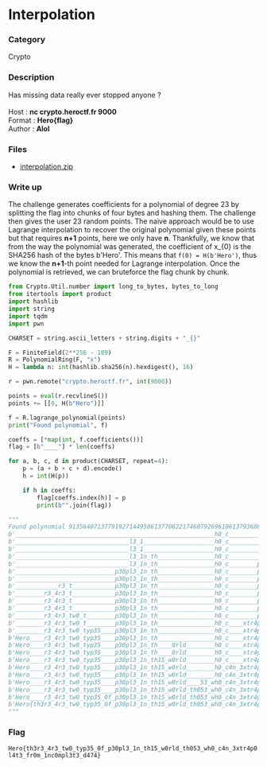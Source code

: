 # Interpolation

### Category

Crypto

### Description

Has missing data really ever stopped anyone ?<br><br>
Host : **nc crypto.heroctf.fr 9000**<br>
Format : **Hero{flag}**<br>
Author : **Alol**

### Files

- [interpolation.zip](interpolation.zip)

### Write up

The challenge generates coefficients for a polynomial of degree 23 by splitting the flag into chunks of four bytes and hashing them. The challenge then gives the user 23 random points. The naive approach would be to use Lagrange interpolation to recover the original polynomial given these points but that requires **n+1** points, here we only have **n**.
Thankfully, we know that from the way the polynomial was generated, the coefficient of x_{0} is the SHA256 hash of the bytes b'Hero'. This means that `f(0) = H(b'Hero')`, thus we know the **n+1**-th point needed for Lagrange interpolation.
Once the polynomial is retrieved, we can bruteforce the flag chunk by chunk.

```py
from Crypto.Util.number import long_to_bytes, bytes_to_long
from itertools import product
import hashlib
import string
import tqdm
import pwn

CHARSET = string.ascii_letters + string.digits + "_{}"

F = FiniteField(2**256 - 189)
R = PolynomialRing(F, "x")
H = lambda n: int(hashlib.sha256(n).hexdigest(), 16)

r = pwn.remote("crypto.heroctf.fr", int(9000))

points = eval(r.recvlineS())
points += [[0, H(b"Hero")]]

f = R.lagrange_polynomial(points)
print("Found polynomial", f)

coeffs = [*map(int, f.coefficients())]
flag = [b"____"] * len(coeffs)

for a, b, c, d in product(CHARSET, repeat=4):
    p = (a + b + c + d).encode()
    h = int(H(p))

    if h in coeffs:
        flag[coeffs.index(h)] = p
        print(b"".join(flag))

"""
Found polynomial 91356407137791927144958613770622174607926961061379368852376771002781151613901*x^23 + 58688474918974956495962699109478986243962548972465028067725936901754910032197*x^22 + 71177914266346294875020009514904614231152252028035180341047573071890295627281*x^21 + 9286536496641678624961072298289256247776902880262474453231051084428770229931*x^20 + 48478433129988933656911497337570454952912987663301800112434018755270886790086*x^19 + 105484582062398143020926667398250530293520625898492636870365251172877956081489*x^18 + 91842050171741174464568525719602040646922469791657773826919079592778110767648*x^17 + 43594818259201189283635356607462328520192502107771693650896092861477784342431*x^16 + 66681440692524165569992671994842901187406728987456386756946647843877275534778*x^15 + 7092396080272228853132842491037895182885372693653833621714864119915575351959*x^14 + 115533839068795212658451397535765278473898133068309149603041276877934373391258*x^13 + 32403908412257070302225532346590438994349383666861558172214850130936584778364*x^12 + 15596341609452054024790211046165535925702287406391095849367220616094959319247*x^11 + 98676420105970876355731743378079563095438931888109560800924537433679751968410*x^10 + 4587316730151077745530345853110346550953429707066041958662730783235705675823*x^9 + 4244268215373067710299345981438357655695365045434952475766578691548900068884*x^8 + 78645989056858155953548111309497253790838184388240819797824701948971210482613*x^7 + 10009681240064642703458239750230614173777134131788316383198404412696086812123*x^6 + 16605552275238206773988750913306730384585706182539455749829662274657349564685*x^5 + 42828444749577646348433379946210116268681295505955485156998041972023283883825*x^4 + 78252810134582863205690878209501272813895928209727562041762503202357420752872*x^3 + 54922548012150305957596790093591596584466927559339793497872781061995644787934*x^2 + 37382279584575671665412736907293996338695993273870192478675632069138612724862*x + 51862623363251592162508517414206794722184767070638202339849823866691337237984
b'________________________________________________________h0_c____________________________________'
b'________________________________l3_1____________________h0_c____________________________________'
b'________________________________l3_1____________________h0_c________________________mpl3________'
b'________________________________l3_1n_th________________h0_c________________________mpl3________'
b'________________________________l3_1n_th________________h0_c________p0l4____________mpl3________'
b'____________________________p30pl3_1n_th________________h0_c________p0l4____________mpl3________'
b'____________________________p30pl3_1n_th________________h0_c________p0l4____r0m_____mpl3________'
b'____________r3_t____________p30pl3_1n_th________________h0_c________p0l4____r0m_____mpl3________'
b'________r3_4r3_t____________p30pl3_1n_th________________h0_c________p0l4____r0m_____mpl3________'
b'________r3_4r3_t____________p30pl3_1n_th________________h0_c________p0l4____r0m_____mpl3t3_d____'
b'________r3_4r3_t____________p30pl3_1n_th________________h0_c________p0l4t3_fr0m_____mpl3t3_d____'
b'________r3_4r3_tw0_t________p30pl3_1n_th________________h0_c________p0l4t3_fr0m_____mpl3t3_d____'
b'________r3_4r3_tw0_t________p30pl3_1n_th________________h0_c____xtr4p0l4t3_fr0m_____mpl3t3_d____'
b'________r3_4r3_tw0_typ35____p30pl3_1n_th________________h0_c____xtr4p0l4t3_fr0m_____mpl3t3_d____'
b'Hero____r3_4r3_tw0_typ35____p30pl3_1n_th________________h0_c____xtr4p0l4t3_fr0m_____mpl3t3_d____'
b'Hero____r3_4r3_tw0_typ35____p30pl3_1n_th____0rld________h0_c____xtr4p0l4t3_fr0m_____mpl3t3_d____'
b'Hero____r3_4r3_tw0_typ35____p30pl3_1n_th____0rld________h0_c____xtr4p0l4t3_fr0m_1nc0mpl3t3_d____'
b'Hero____r3_4r3_tw0_typ35____p30pl3_1n_th15_w0rld________h0_c____xtr4p0l4t3_fr0m_1nc0mpl3t3_d____'
b'Hero____r3_4r3_tw0_typ35____p30pl3_1n_th15_w0rld________h0_c4n_3xtr4p0l4t3_fr0m_1nc0mpl3t3_d____'
b'Hero____r3_4r3_tw0_typ35____p30pl3_1n_th15_w0rld________h0_c4n_3xtr4p0l4t3_fr0m_1nc0mpl3t3_d474}'
b'Hero____r3_4r3_tw0_typ35____p30pl3_1n_th15_w0rld____53_wh0_c4n_3xtr4p0l4t3_fr0m_1nc0mpl3t3_d474}'
b'Hero____r3_4r3_tw0_typ35____p30pl3_1n_th15_w0rld_th053_wh0_c4n_3xtr4p0l4t3_fr0m_1nc0mpl3t3_d474}'
b'Hero____r3_4r3_tw0_typ35_0f_p30pl3_1n_th15_w0rld_th053_wh0_c4n_3xtr4p0l4t3_fr0m_1nc0mpl3t3_d474}'
b'Hero{th3r3_4r3_tw0_typ35_0f_p30pl3_1n_th15_w0rld_th053_wh0_c4n_3xtr4p0l4t3_fr0m_1nc0mpl3t3_d474}'
"""
```

### Flag

```Hero{th3r3_4r3_tw0_typ35_0f_p30pl3_1n_th15_w0rld_th053_wh0_c4n_3xtr4p0l4t3_fr0m_1nc0mpl3t3_d474}```